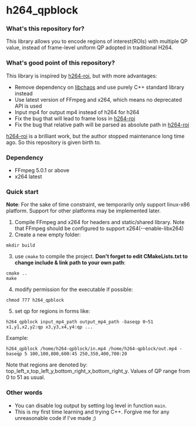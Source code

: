 # h264_qpblock

### What's this repository for?
This library allows you to encode regions of interest(ROIs) with multiple QP value, instead of frame-level uniform QP adopted in traditional H264.

### What's good point of this repository?
This library is inspired by [h264-roi](https://github.com/ChaoticEnigma/h264-roi), but with more advantages:

- Remove dependency on [libchaos](https://github.com/ChaoticEnigma/libchaos) and use purely C++ standard library instead
- Use latest version of FFmpeg and x264, which means no deprecated API is used
- Input mp4 for output mp4 instead of h264 for h264
- Fix the bug that will lead to frame loss in [h264-roi](https://github.com/ChaoticEnigma/h264-roi)
- Fix the bug that relative path will be parsed as absolute path in [h264-roi](https://github.com/ChaoticEnigma/h264-roi)

[h264-roi](https://github.com/ChaoticEnigma/h264-roi) is a brilliant work, but the author stopped maintenance long time ago. So this repository is given birth to.

### Dependency
- FFmpeg 5.0.1 or above
- x264 latest

### Quick start
**Note**: For the sake of time constraint, we temporarily only support linux-x86 platform. Support for other platforms may be implemented later.
1. Compile FFmpeg and x264 for headers and static/shared library. Note that FFmpeg should be configured to support x264(--enable-libx264)
2. Create a new empty folder:
```shell
mkdir build
```
3. use `cmake` to compile the project. **Don't forget to edit CMakeLists.txt to change include & link path to your own path**:
```shell
cmake ..
make
```
4. modify permission for the executable if possible:
```shell
chmod 777 h264_qpblock
```
5. set qp for regions in forms like:
```shell
h264_qpblock input_mp4_path output_mp4_path -baseqp 0~51 x1,y1,x2,y2:qp x3,y3,x4,y4:qp ...
```
Example:
```shell
h264_qpblock /home/h264-qpblock/in.mp4 /home/h264-qpblock/out.mp4 -baseqp 5 100,100,800,600:45 250,350,400,700:20
```
Note that regions are denoted by: top_left_x,top_left_y,bottom_right_x,bottom_right_y.
Values of QP range from 0 to 51 as usual.

### Other words
- You can disable log output by setting log level in function `main`.
- This is my first time learning and trying C++. Forgive me for any unreasonable code if I've made ;)
